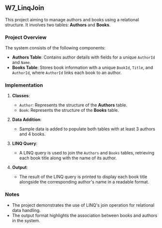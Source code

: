 ﻿## W7_LinqJoin

This project aiming to manage authors and books using a relational structure. It involves two tables: **Authors** and **Books**.

### Project Overview

The system consists of the following components:

- **Authors Table**: Contains author details with fields for a unique `AuthorId` and `Name`.
- **Books Table**: Stores book information with a unique `BookId`, `Title`, and `AuthorId`, where `AuthorId` links each book to an author.

### Implementation

1. **Classes**:
    - `Author`: Represents the structure of the **Authors** table.
    - `Book`: Represents the structure of the **Books** table.

2. **Data Addition**:
    - Sample data is added to populate both tables with at least 3 authors and 4 books.

3. **LINQ Query**:
    - A LINQ query is used to join the `Authors` and `Books` tables, retrieving each book title along with the name of its author.

4. **Output**:
    - The result of the LINQ query is printed to display each book title alongside the corresponding author's name in a readable format.

### Notes

- The project demonstrates the use of LINQ's join operation for relational data handling.
- The output format highlights the association between books and authors in the system.
